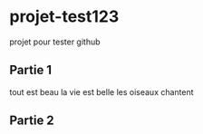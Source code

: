# projet-test123
projet pour tester github

## Partie 1

tout est beau la vie est belle les oiseaux chantent


## Partie 2
